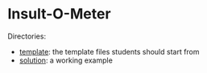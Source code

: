 Insult-O-Meter
==============

Directories:

- [template][]: the template files students should start from
- [solution][]: a working example

[solution]: solution
[template]: template
